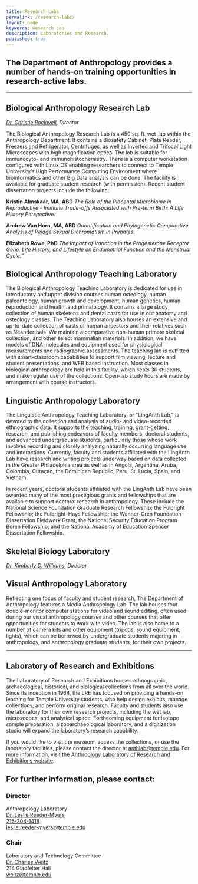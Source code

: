```yaml
---
title: Research Labs
permalink: /research-labs/
layout: page
keywords: Research Lab
description: Laboratories and Research.
published: true
---
```

##  The Department of Anthropology provides a number of hands-on training opportunities in research-active labs.
---
## Biological Anthropology Research Lab

_[Dr. Christie Rockwell](mailto:christie.rockwell@temple.edu), Director_

The Biological Anthropology Research Lab is a 450 sq. ft. wet-lab within the Anthropology Department. It contains a Biosafety Cabinet, Plate Reader, Freezers and Refrigerator, Centrifuges, as well as Inverted and Trifocal Light Microscopes with high magnification optics. The lab is suitable for immunocyto- and immunohistochemistry. There is a computer workstation configured with Linux OS enabling researchers to connect to Temple University’s High Performance Computing Environment where bioinformatics and other Big Data analysis can be done. The facility is available for graduate student research (with permission). Recent student dissertation projects include the following:
 
**Kristin Almskaar, MA, ABD**
_The Role of the Placental Microbiome in Reproductive - Immune Trade-offs Associated with Pre-term Birth: A Life History Perspective._
 
**Andrew Van Horn, MA, ABD**
_Quantification and Phylogenetic Comparative Analysis of Pelage Sexual Dichromatism in Primates._
 
**Elizabeth Rowe, PhD**
_The Impact of Variation in the Progesterone Receptor Gene, Life History, and Lifestyle on Endometrial Function and the Menstrual Cycle.”_

## Biological Anthropology Teaching Laboratory

The Biological Anthropology Teaching Laboratory is dedicated for use in introductory and upper division courses human osteology, human paleontology, human growth and development, human genetics, human reproduction and health, and primatology. It contains a large study collection of human skeletons and dental casts for use in our anatomy and osteology classes. The Teaching Laboratory also houses an extensive and up-to-date collection of casts of human ancestors and their relatives such as Neanderthals. We maintain a comparative non-human primate skeletal collection, and other select mammalian materials. In addition, we have models of DNA molecules and equipment used for physiological measurements and radiographic assessments. The teaching lab is outfitted with smart-classroom capabilities to support film viewing, lecture and student presentations, and WEB based instruction. Most classes in biological anthropology are held in this facility, which seats 30 students, and make regular use of the collections. Open-lab study hours are made by arrangement with course instructors.

## Linguistic Anthropology Laboratory

The Linguistic Anthropology Teaching Laboratory, or "LingAnth Lab," is devoted to the collection and analysis of audio- and video-recorded ethnographic data.  It supports the teaching, training, grant-getting, research, and publishing endeavors of faculty members, doctoral students, and advanced undergraduate students, particularly those whose work involves recording and closely analyzing naturally occurring language use and interactions.  Currently, faculty and students affiliated with the LingAnth Lab have research and writing projects underway based on data collected in the Greater Philadelphia area as well as in Angola, Argentina, Aruba, Colombia, Curaçao, the Dominican Republic, Peru, St. Lucia, Spain, and Vietnam.

In recent years, doctoral students affiliated with the LingAnth Lab have been awarded many of the most prestigious grants and fellowships that are available to support doctoral research in anthropology.  These include the National Science Foundation Graduate Research Fellowship; the Fulbright Fellowship; the Fulbright–Hays Fellowship; the Wenner-Gren Foundation Dissertation Fieldwork Grant; the National Security Education Program Boren Fellowship; and the National Academy of Education Spencer Dissertation Fellowship.

## Skeletal Biology Laboratory

_[Dr. Kimberly D. Williams](mailto:kimberwilliams@temple.edu), Director_

## Visual Anthropology Laboratory

Reflecting one focus of faculty and student research, The Department of Anthropology features a Media Anthropology Lab. The lab houses four double-monitor computer stations for video and sound editing, often used during our visual anthropology courses and other courses that offer opportunities for students to work with video. The lab is also home to a number of camera kits and other equipment (tripods, sound equipment, lights), which can be borrowed by undergraduate students majoring in anthropology, and anthropology graduate students, for their own projects.

---

## Laboratory of Research and Exhibitions

The Laboratory of Research and Exhibitions houses ethnographic, archaeological, historical, and biological collections from all over the world. Since its inception in 1964, the LRE has focused on providing a hands-on learning for Temple University students, who help design exhibits, manage collections, and perform original research. Faculty and students also use the laboratory for their own research projects, including the wet lab, microscopes, and analytical space. Forthcoming equipment for isotope sample preparation, a zooarchaeological laboratory, and a digitization studio will expand the laboratory’s research capability.

If you would like to visit the museum, access the collections, or use the laboratory facilities, please contact the director at anthlab@temple.edu. For more information, visit the [Anthroplogy Laboratory of Research and Exhibitions website](http://gamma.library.temple.edu/anthropologylab/).

## For further information, please contact:

### Director
Anthropology Laboratory<br>
[Dr. Leslie Reeder-Myers](https://liberalarts.temple.edu/academics/faculty/reeder-myers-leslie)<br>
[215-204-1418](tel:2152041418)<br>
[leslie.reeder-myers@temple.edu](mailto:leslie.reeder-myers@temple.edu)

### Chair
Laboratory and Technology Committee<br>
[Dr. Charles Weitz](https://liberalarts.temple.edu/academics/faculty/weitz-charles)<br>
214 Gladfelter Hall<br>
[weitz@temple.edu](mailto:weitz@temple.edu)
